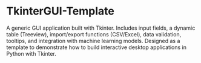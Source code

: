 # TkinterGUI-Template
A generic GUI application built with Tkinter. Includes input fields, a dynamic table (Treeview), import/export functions (CSV/Excel), data validation, tooltips, and integration with machine learning models. Designed as a template to demonstrate how to build interactive desktop applications in Python with Tkinter.
